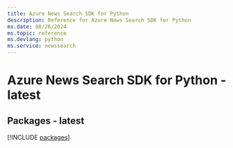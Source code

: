 ```yaml
---
title: Azure News Search SDK for Python
description: Reference for Azure News Search SDK for Python
ms.date: 08/26/2024
ms.topic: reference
ms.devlang: python
ms.service: newssearch
---
```

# Azure News Search SDK for Python - latest
## Packages - latest
[!INCLUDE [packages](news-search-index.md)]